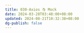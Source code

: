 ```yaml
---
title: 030-Axios 与 Mock
date: 2024-03-28T03:48:00+08:00
updated: 2024-08-21T10:32:38+08:00
dg-publish: false
---
```

